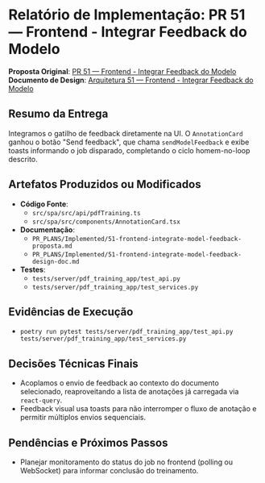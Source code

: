 # Relatório de Implementação: PR 51 — Frontend - Integrar Feedback do Modelo

**Proposta Original**: [PR 51 — Frontend - Integrar Feedback do Modelo](./51-frontend-integrate-model-feedback-proposta.md)
**Documento de Design**: [Arquitetura 51 — Frontend - Integrar Feedback do Modelo](./51-frontend-integrate-model-feedback-design-doc.md)

## Resumo da Entrega

Integramos o gatilho de feedback diretamente na UI. O `AnnotationCard` ganhou o botão "Send feedback", que chama `sendModelFeedback` e exibe toasts informando o job disparado, completando o ciclo homem-no-loop descrito.

## Artefatos Produzidos ou Modificados

- **Código Fonte**:
  - `src/spa/src/api/pdfTraining.ts`
  - `src/spa/src/components/AnnotationCard.tsx`
- **Documentação**:
  - `PR_PLANS/Implemented/51-frontend-integrate-model-feedback-proposta.md`
  - `PR_PLANS/Implemented/51-frontend-integrate-model-feedback-design-doc.md`
- **Testes**:
  - `tests/server/pdf_training_app/test_api.py`
  - `tests/server/pdf_training_app/test_services.py`

## Evidências de Execução

- `poetry run pytest tests/server/pdf_training_app/test_api.py tests/server/pdf_training_app/test_services.py`

## Decisões Técnicas Finais

- Acoplamos o envio de feedback ao contexto do documento selecionado, reaproveitando a lista de anotações já carregada via `react-query`.
- Feedback visual usa toasts para não interromper o fluxo de anotação e permitir múltiplos envios sequenciais.

## Pendências e Próximos Passos

- Planejar monitoramento do status do job no frontend (polling ou WebSocket) para informar conclusão do treinamento.
